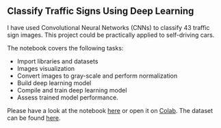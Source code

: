 ## Classify Traffic Signs Using Deep Learning 

I have used Convolutional Neural Networks (CNNs) to classify 43 traffic sign images. This project could be practically applied to self-driving cars. 

The notebook covers the following tasks: 
- Import libraries and datasets 
- Images visualization 
- Convert images to gray-scale and perform normalization 
- Build deep learning model 
- Compile and train deep learning model 
- Assess trained model performance.

Please have a look at the notebook [here](traffic-sign-classification.ipynb) or open it on [Colab](https://drive.google.com/file/d/1k_fxt9ZRg5PHrhSzrQbvJaRXuoMngOj7/view?usp=sharing). The dataset can be found [here](https://drive.google.com/drive/folders/1jENwtRJ85gA_glFhtswsUM_P2BNlI6Zg?usp=sharing).
